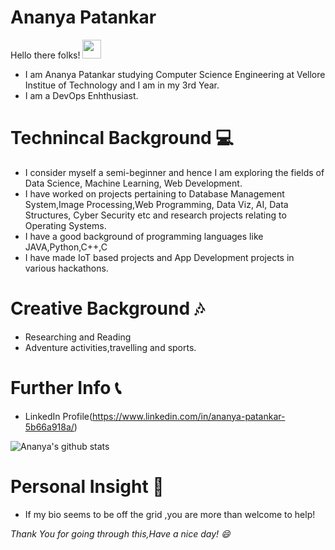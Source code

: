 # Ananya Patankar 
Hello there folks! <img src="https://raw.githubusercontent.com/MartinHeinz/MartinHeinz/master/wave.gif" width="30px">

* I am Ananya Patankar studying Computer Science Engineering at Vellore Institue of Technology and I am in my 3rd Year.
* I am a DevOps Enhthusiast.
# Technincal Background 💻
* I consider myself a semi-beginner and hence I am exploring the fields of Data Science, Machine Learning, Web Development.
* I have worked on projects pertaining to Database Management System,Image Processing,Web Programming, Data Viz, AI, Data Structures, Cyber Security etc and research projects relating to Operating Systems.
* I have a good background of programming languages like JAVA,Python,C++,C
* I have made IoT based projects and App Development projects in various hackathons.
# Creative Background 🎶
* Researching and Reading
* Adventure activities,travelling and sports.
# Further Info 📞
* LinkedIn Profile(https://www.linkedin.com/in/ananya-patankar-5b66a918a/) 

![Ananya's github stats](https://github-readme-stats.vercel.app/api?username=ananya09patankar&show_icons=true&theme=radical)
# Personal Insight 💜
* If my bio seems to be off the grid ,you are more than welcome to help!

*Thank You for going through this,Have a nice day! 😄*
